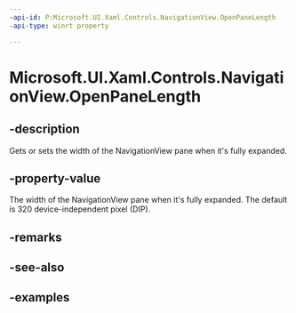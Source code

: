 ```yaml
---
-api-id: P:Microsoft.UI.Xaml.Controls.NavigationView.OpenPaneLength
-api-type: winrt property

---
```

<!-- Property syntax.
public double OpenPaneLength { get;  set; }
-->

# Microsoft.UI.Xaml.Controls.NavigationView.OpenPaneLength


## -description

Gets or sets the width of the NavigationView pane when it's fully expanded.


## -property-value

The width of the NavigationView pane when it's fully expanded. The default is 320 device-independent pixel (DIP).


## -remarks


## -see-also


## -examples


